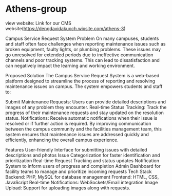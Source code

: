 # Athens-group
view website: Link for our CMS website(https://dengdavidakuoch.wixsite.com/athens-3)  



Campus Service Request System
Problem
On many campuses, students and staff often face challenges when reporting maintenance issues such as broken equipment, faulty lights, or plumbing problems. These issues may go unresolved for extended periods due to ineffective communication channels and poor tracking systems. This can lead to dissatisfaction and can negatively impact the learning and working environment.

Proposed Solution
The Campus Service Request System is a web-based platform designed to streamline the process of reporting and resolving maintenance issues on campus. The system empowers students and staff to:

Submit Maintenance Requests: Users can provide detailed descriptions and images of any problem they encounter.
Real-time Status Tracking: Track the progress of their maintenance requests and stay updated on the resolution status.
Notifications: Receive automatic notifications when their issue is resolved or if further action is required.
By improving communication between the campus community and the facilities management team, this system ensures that maintenance issues are addressed quickly and efficiently, enhancing the overall campus experience.

Features
User-friendly Interface for submitting issues with detailed descriptions and photos
Issue Categorization for faster identification and prioritization
Real-time Request Tracking and status updates
Notification System to inform users of progress and completion
Admin Dashboard for facility teams to manage and prioritize incoming requests
Tech Stack
Backend: PHP, MySQL for database management
Frontend: HTML, CSS, JavaScript
Real-time Notifications: WebSockets/Email integration
Image Upload: Support for uploading images along with requests.
